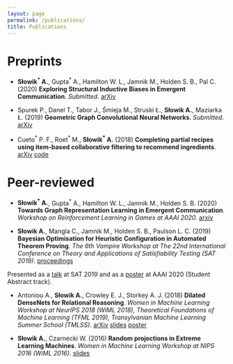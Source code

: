 ```yaml
---
layout: page
permalink: /publications/
title: Publications
---
```


# Preprints

* **Słowik<sup>\*</sup> A.**, Gupta<sup>\*</sup> A., Hamilton W. L., Jamnik M., Holden S. B., Pal C. (2020) **Exploring Structural Inductive Biases in Emergent Communication**. *Submitted*. [arXiv](https://arxiv.org/pdf/2002.01335.pdf)

* Spurek P., Danel T., Tabor J., Śmieja M., Struski Ł., **Słowik A.**, Maziarka Ł. (2019) **Geometric Graph Convolutional Neural Networks**. *Submitted*. [arXiv](https://arxiv.org/pdf/1909.05310.pdf)

* Cueto<sup>\*</sup> P. F., Roet<sup>\*</sup> M., **Słowik<sup>\*</sup> A.** (2018) **Completing partial recipes using item-based collaborative filtering to recommend ingredients**. [arXiv](https://arxiv.org/pdf/1907.12380.pdf) [code](https://github.com/Slowika/Bag-of-Recipes)

# Peer-reviewed

* **Słowik<sup>\*</sup> A.**, Gupta<sup>\*</sup> A., Hamilton W. L., Jamnik M., Holden S. B. (2020) **Towards Graph Representation Learning in Emergent Communication**. *Workshop on Reinforcement Learning in Games at AAAI 2020.* [arxiv](https://arxiv.org/pdf/2001.09063.pdf)

* **Słowik A.**, Mangla C., Jamnik M., Holden S. B., Paulson L. C. (2019) **Bayesian Optimisation for Heuristic Configuration in Automated Theorem Proving**. *The 6th Vampire Workshop at The 22nd International Conference on Theory and Applications of Satisfiability Testing (SAT 2019)*. [proceedings](https://easychair.org/publications/paper/K7Zd) 

Presented as a [talk](https://www.dropbox.com/s/f3jb7z7bqrv2b3v/bo_lisbon.pdf?dl=0) at SAT 2019 and as a [poster](https://www.dropbox.com/s/h374c7zko81zrmh/BO_poster-2.pdf?dl=0) at AAAI 2020 (Student Abstract track).

* Antoniou A., **Słowik A.**, Crowley E. J., Storkey A. J. (2018) **Dilated DenseNets for Relational Reasoning**. *Women in Machine Learning Workshop at NeurIPS 2018 (WiML 2018), Theoretical Foundations of Machine Learning (TFML 2019), Transylvanian Machine Learning Summer School (TMLSS)*. [arXiv](https://arxiv.org/pdf/1811.00410.pdf) [slides](https://www.dropbox.com/s/agauohqy2gw436n/AI_lunch.pdf?dl=0) [poster](https://www.dropbox.com/s/8wucj3reyj2anlp/dil_poster.pdf?dl=0)

* **Słowik A.**, Czarnecki W. (2016) **Random projections in Extreme Learning Machines**. *Women in Machine Learning Workshop at NIPS 2016 (WiML 2016)*. [slides](https://www.dropbox.com/s/9lnlz8ny3qch7ej/Extreme_Learning_Machines-2.pdf?dl=0)

    
    



